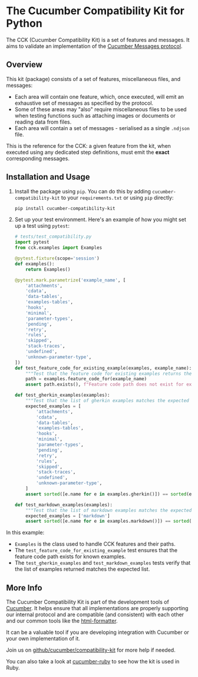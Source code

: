 # The Cucumber Compatibility Kit for Python

The CCK (Cucumber Compatibility Kit) is a set of features and messages. It aims to validate an implementation of the [Cucumber Messages protocol](https://github.com/cucumber/common/tree/main/messages#cucumber-messages).

## Overview

This kit (package) consists of a set of features, miscellaneous files, and messages:

- Each area will contain one feature, which, once executed, will emit an exhaustive set of messages as specified by the protocol.
- Some of these areas may "also" require miscellaneous files to be used when testing functions such as attaching images or documents or reading data from files.
- Each area will contain a set of messages - serialised as a single `.ndjson` file.

This is the reference for the CCK: a given feature from the kit, when executed using any dedicated step definitions, must emit the **exact** corresponding messages.

## Installation and Usage

1. Install the package using `pip`. You can do this by adding `cucumber-compatibility-kit` to your `requirements.txt` or using `pip` directly:

    ```bash
    pip install cucumber-compatibility-kit
    ```

2. Set up your test environment. Here's an example of how you might set up a test using `pytest`:

    ```python
    # tests/test_compatibility.py
    import pytest
    from cck.examples import Examples

    @pytest.fixture(scope='session')
    def examples():
        return Examples()

    @pytest.mark.parametrize('example_name', [
        'attachments',
        'cdata',
        'data-tables',
        'examples-tables',
        'hooks',
        'minimal',
        'parameter-types',
        'pending',
        'retry',
        'rules',
        'skipped',
        'stack-traces',
        'undefined',
        'unknown-parameter-type',
    ])
    def test_feature_code_for_existing_example(examples, example_name):
        """Test that the feature code for existing examples returns the correct path."""
        path = examples.feature_code_for(example_name)
        assert path.exists(), f"Feature code path does not exist for example: {example_name}"

    def test_gherkin_examples(examples):
        """Test that the list of gherkin examples matches the expected examples."""
        expected_examples = [
            'attachments',
            'cdata',
            'data-tables',
            'examples-tables',
            'hooks',
            'minimal',
            'parameter-types',
            'pending',
            'retry',
            'rules',
            'skipped',
            'stack-traces',
            'undefined',
            'unknown-parameter-type',
        ]
        assert sorted([e.name for e in examples.gherkin()]) == sorted(expected_examples)

    def test_markdown_examples(examples):
        """Test that the list of markdown examples matches the expected examples."""
        expected_examples = ['markdown']
        assert sorted([e.name for e in examples.markdown()]) == sorted(expected_examples)
    ```

In this example:
- `Examples` is the class used to handle CCK features and their paths.
- The `test_feature_code_for_existing_example` test ensures that the feature code path exists for known examples.
- The `test_gherkin_examples` and `test_markdown_examples` tests verify that the list of examples returned matches the expected list.

## More Info

The Cucumber Compatibility Kit is part of the development tools of [Cucumber](https://cucumber.io). It helps ensure that all implementations are properly supporting our internal protocol and are compatible (and consistent) with each other and our common tools like the [html-formatter](https://github.com/cucumber/html-formatter).

It can be a valuable tool if you are developing integration with Cucumber or your own implementation of it.

Join us on [github/cucumber/compatibility-kit](https://github.com/cucumber/compatibility-kit) for more help if needed.

You can also take a look at [cucumber-ruby](https://github.com/cucumber/cucumber-ruby/blob/v9.2.0/compatibility/cck_spec.rb) to see how the kit is used in Ruby.
